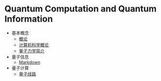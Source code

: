 # Quantum Computation and Quantum Information
- 基本概念
  * [概论](基本概念/概论.md)
  * [计算机科学概论](基本概念/计算机科学概论.md)
  * [量子力学简介](基本概念/量子力学简介.md)
- 量子信息
  * [Markdown](量子信息/markdown.md)
- 量子计算
  * [量子线路](量子计算/量子线路.md)
